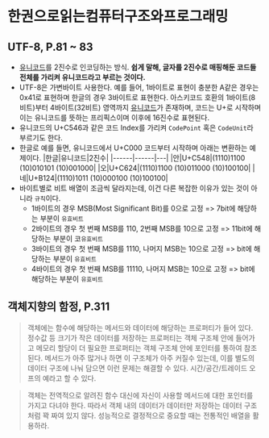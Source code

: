 # 한권으로읽는컴퓨터구조와프로그래밍
## UTF-8, P.81 ~ 83
- [유니코드](https://ko.wikipedia.org/wiki/%EC%9C%A0%EB%8B%88%EC%BD%94%EB%93%9C_0000~0FFF)를 2진수로 인코딩하는 방식. **쉽게 말해, 글자를 2진수로 매핑해둔 코드들 전체를 가리켜 유니코드라고 부르는 것이다.**
- UTF-8은 가변바이트 사용한다. 예를 들어, 1바이트로 표현이 충분한 A같은 경우는 0x41로 표현하며 한글의 경우 3바이트로 표현한다. 아스키코드 호환의 1바이트(8비트)부터 4바이트(32비트) 영역까지 [유니코드](https://ko.wikipedia.org/wiki/%EC%9C%A0%EB%8B%88%EC%BD%94%EB%93%9C_0000~0FFF)가 존재하며, 코드는 U+로 시작하며 이는 유니코드를 뜻하는 프리픽스이며 이후에 16진수로 표현된다.
- 유니코드의 U+C546과 같은 코드 Index를 가리켜 `CodePoint` 혹은 `CodeUnit`라 부르기도 한다.
- 한글로 예를 들면, 유니코드에서 U+C000 코드부터 시작하며 아래는 변환하는 예제이다.
  |한글|유니코드|2진수|
  |------|------|---|
  |안|U+C548|(1110)1100 (10)010101 (10)001000|
  |오|U+C624|(1110)1100 (10)011000 (10)100100|
  |네|U+B124|(1110)1011 (10)000100 (10)100100|
- 바이트별로 비트 배열이 조금씩 달라지는데, 이건 다른 복잡한 이유가 있는 것이 아니라 `규칙`이다.
  - 1바이트의 경우 MSB(Most Significant Bit)를 0으로 고정 => 7bit에 해당하는 부분이 `유효비트`
  - 2바이트의 경우 첫 번째 MSB를 110, 2번째 MSB를 10으로 고정 => 11bit에 해당하는 부분이 코`유효비트`
  - 3바이트의 경우 첫 번째 MSB를 1110, 나머지 MSB는 10으로 고정 => bit에 해당하는 부분이 `유효비트`
  - 4바이트의 경우 첫 번째 MSB를 11110, 나머지 MSB는 10으로 고정 => bit에 해당하는 부분이 `유효비트`

## 객체지향의 함정, P.311
> 객체에는 함수에 해당하는 메서드와 데이터에 해당하는 프로퍼티가 들어 있다. 정수값 등 크기가 작은 데이터를 저장하는 프로퍼티는 객체 구조체 안에 들어가고 메모리 할당이 더 필요한 프로퍼티는 객체 구조체 안에 포인터를 통하여 참조된다. 메서드가 아주 많거나 하면 이 구조체가 아주 커질수 있는데, 이를 별도의 데이터 구조에 나눠 담으면 이런 문제는 해결할 수 있다. 시간/공간/트레이드 오프의 예라고 할 수 있다. 

> 객체는 전역적으로 알려진 함수 대신에 자신이 사용할 메서드에 대한 포인터를 가지고 다녀야 한다. 따라서 객체 내의 데이터가 데이터만 저장하는 데이터 구조처럼 꽉 짜여 있지 않다. 성능적으로 결정적으로 중요할 때는 전통적인 배열을 활용하라.